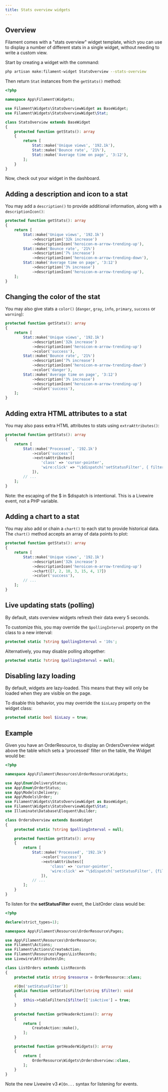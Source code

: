 ```yaml
---
title: Stats overview widgets
---
```


## Overview

Filament comes with a "stats overview" widget template, which you can use to display a number of different stats in a single widget, without needing to write a custom view.

Start by creating a widget with the command:

```bash
php artisan make:filament-widget StatsOverview --stats-overview
```

Then return `Stat` instances from the `getStats()` method:

```php
<?php

namespace App\Filament\Widgets;

use Filament\Widgets\StatsOverviewWidget as BaseWidget;
use Filament\Widgets\StatsOverviewWidget\Stat;

class StatsOverview extends BaseWidget
{
    protected function getStats(): array
    {
        return [
            Stat::make('Unique views', '192.1k'),
            Stat::make('Bounce rate', '21%'),
            Stat::make('Average time on page', '3:12'),
        ];
    }
}
```

Now, check out your widget in the dashboard.

## Adding a description and icon to a stat

You may add a `description()` to provide additional information, along with a `descriptionIcon()`:

```php
protected function getStats(): array
{
    return [
        Stat::make('Unique views', '192.1k')
            ->description('32k increase')
            ->descriptionIcon('heroicon-m-arrow-trending-up'),
        Stat::make('Bounce rate', '21%')
            ->description('7% increase')
            ->descriptionIcon('heroicon-m-arrow-trending-down'),
        Stat::make('Average time on page', '3:12')
            ->description('3% increase')
            ->descriptionIcon('heroicon-m-arrow-trending-up'),
    ];
}
```

## Changing the color of the stat

You may also give stats a `color()` (`danger`, `gray`, `info`, `primary`, `success` or `warning`):

```php
protected function getStats(): array
{
    return [
        Stat::make('Unique views', '192.1k')
            ->description('32k increase')
            ->descriptionIcon('heroicon-m-arrow-trending-up')
            ->color('success'),
        Stat::make('Bounce rate', '21%')
            ->description('7% increase')
            ->descriptionIcon('heroicon-m-arrow-trending-down')
            ->color('danger'),
        Stat::make('Average time on page', '3:12')
            ->description('3% increase')
            ->descriptionIcon('heroicon-m-arrow-trending-up')
            ->color('success'),
    ];
}
```

## Adding extra HTML attributes to a stat

You may also pass extra HTML attributes to stats using `extraAttributes()`:

```php
protected function getStats(): array
{
    return [
        Stat::make('Processed', '192.1k')
            ->color('success')
            ->extraAttributes([
                'class' => 'cursor-pointer',
                'wire:click' => "\$dispatch('setStatusFilter', { filter: 'processed' })",
            ]),
        // ...
    ];
}
```

Note: the escaping of the $ in $dispatch is intentional. This is a Livewire event, not a PHP variable. 

## Adding a chart to a stat

You may also add or chain a `chart()` to each stat to provide historical data. The `chart()` method accepts an array of data points to plot:

```php
protected function getStats(): array
{
    return [
        Stat::make('Unique views', '192.1k')
            ->description('32k increase')
            ->descriptionIcon('heroicon-m-arrow-trending-up')
            ->chart([7, 2, 10, 3, 15, 4, 17])
            ->color('success'),
        // ...
    ];
}
```

## Live updating stats (polling)

By default, stats overview widgets refresh their data every 5 seconds.

To customize this, you may override the `$pollingInterval` property on the class to a new interval:

```php
protected static ?string $pollingInterval = '10s';
```

Alternatively, you may disable polling altogether:

```php
protected static ?string $pollingInterval = null;
```

## Disabling lazy loading

By default, widgets are lazy-loaded. This means that they will only be loaded when they are visible on the page.

To disable this behavior, you may override the `$isLazy` property on the widget class:

```php
protected static bool $isLazy = true;
```

## Example

Given you have an OrderResource, to display an OrdersOverview widget above the table which sets a 'processed' filter on 
the table, the Widget would be: 

```php
<?php

namespace App\Filament\Resources\OrderResource\Widgets;

use App\Enum\DeliveryStatus;
use App\Enum\OrderStatus;
use App\Models\Delivery;
use App\Models\Order;
use Filament\Widgets\StatsOverviewWidget as BaseWidget;
use Filament\Widgets\StatsOverviewWidget\Stat;
use Illuminate\Database\Eloquent\Builder;

class OrdersOverview extends BaseWidget
{
    protected static ?string $pollingInterval = null;

    protected function getStats(): array
    {
        return [
            Stat::make('Processed', '192.1k')
                ->color('success')
                ->extraAttributes([
                    'class' => 'cursor-pointer',
                    'wire:click' => "\$dispatch('setStatusFilter', {filter: 'processed'})",
                ]),
            // ...
        ];
    }
}
```

To listen for the **setStatusFilter** event, the ListOrder class would be: 

```php
<?php

declare(strict_types=1);

namespace App\Filament\Resources\OrderResource\Pages;

use App\Filament\Resources\OrderResource;
use Filament\Actions;
use Filament\Actions\CreateAction;
use Filament\Resources\Pages\ListRecords;
use Livewire\Attributes\On;

class ListOrders extends ListRecords
{
    protected static string $resource = OrderResource::class;

    #[On('setStatusFilter')]
    public function setStatusFilter(string $filter): void
    {
        $this->tableFilters[$filter]['isActive'] = true;
    }
    
    protected function getHeaderActions(): array
    {
        return [
            CreateAction::make(),
        ];
    }

    protected function getHeaderWidgets(): array
    {
        return [
            OrderResource\Widgets\OrdersOverview::class,
        ];
    }
}
```

Note the new Livewire v3 `#[On...` syntax for listening for events.
